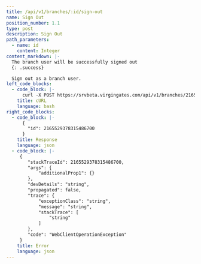 ```yaml
---
title: /api/v1/branches/:id/sign-out
name: Sign Out
position_number: 1.1
type: post
description: Sign Out
path_parameters:
  - name: id
    content: Integer
content_markdown: |-
  The branch user will be successfully signed out
  {: .success}

  Sign out as a branch user.
left_code_blocks:
  - code_block: |- 
      curl -X POST https://srvbeta.virgingates.com/api/v1/branches/2165529378315486700/sign-out -H "Authorization: Bearer $ACCESS_TOKEN" 
    title: cURL
    language: bash
right_code_blocks:
  - code_block: |-
      {
        "id": 2165529378315486700
      }
    title: Response
    language: json
  - code_block: |-
     {
        "stackTraceId": 2165529378315486700,
        "args": {
            "additionalProp1": {}
        },
        "devDetails": "string",
        "propagated": false,
        "trace": {
            "exceptionClass": "string",
            "message": "string",
            "stackTrace": [
                "string"
            ]
        },
        "code": "WebClientOperationException"
     }
    title: Error
    language: json
---
```



